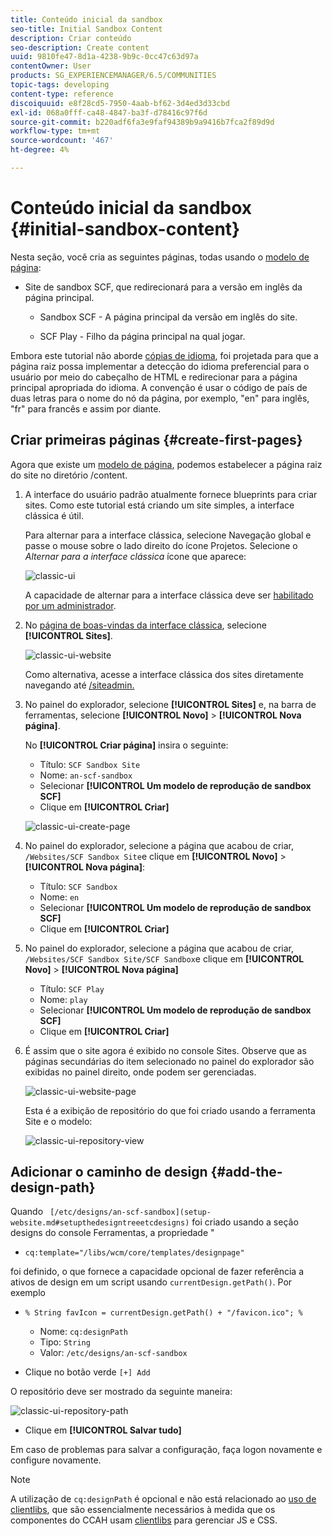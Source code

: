 ```yaml
---
title: Conteúdo inicial da sandbox
seo-title: Initial Sandbox Content
description: Criar conteúdo
seo-description: Create content
uuid: 9810fe47-8d1a-4238-9b9c-0cc47c63d97a
contentOwner: User
products: SG_EXPERIENCEMANAGER/6.5/COMMUNITIES
topic-tags: developing
content-type: reference
discoiquuid: e8f28cd5-7950-4aab-bf62-3d4ed3d33cbd
exl-id: 068a0fff-ca48-4847-ba3f-d78416c97f6d
source-git-commit: b220adf6fa3e9faf94389b9a9416b7fca2f89d9d
workflow-type: tm+mt
source-wordcount: '467'
ht-degree: 4%

---
```


# Conteúdo inicial da sandbox {#initial-sandbox-content}

Nesta seção, você cria as seguintes páginas, todas usando o [modelo de página](initial-app.md#createthepagetemplate):

* Site de sandbox SCF, que redirecionará para a versão em inglês da página principal.

   * Sandbox SCF - A página principal da versão em inglês do site.

   * SCF Play - Filho da página principal na qual jogar.

Embora este tutorial não aborde [cópias de idioma](../../help/sites-administering/tc-prep.md), foi projetada para que a página raiz possa implementar a detecção do idioma preferencial para o usuário por meio do cabeçalho de HTML e redirecionar para a página principal apropriada do idioma. A convenção é usar o código de país de duas letras para o nome do nó da página, por exemplo, &quot;en&quot; para inglês, &quot;fr&quot; para francês e assim por diante.

## Criar primeiras páginas {#create-first-pages}

Agora que existe um [modelo de página](initial-app.md#createthepagetemplate), podemos estabelecer a página raiz do site no diretório /content.

1. A interface do usuário padrão atualmente fornece blueprints para criar sites. Como este tutorial está criando um site simples, a interface clássica é útil.

   Para alternar para a interface clássica, selecione Navegação global e passe o mouse sobre o lado direito do ícone Projetos. Selecione o *Alternar para a interface clássica* ícone que aparece:

   ![classic-ui](assets/classic-ui.png)

   A capacidade de alternar para a interface clássica deve ser [habilitado por um administrador](../../help/sites-administering/enable-classic-ui.md).

1. No [página de boas-vindas da interface clássica](http://localhost:4502/welcome.html), selecione **[!UICONTROL Sites]**.

   ![classic-ui-website](assets/classic-ui-website.png)

   Como alternativa, acesse a interface clássica dos sites diretamente navegando até [/siteadmin.](http://localhost:4502/siteadmin)

1. No painel do explorador, selecione **[!UICONTROL Sites]** e, na barra de ferramentas, selecione **[!UICONTROL Novo]** > **[!UICONTROL Nova página]**.

   No **[!UICONTROL Criar página]** insira o seguinte:

   * Título: `SCF Sandbox Site`
   * Nome: `an-scf-sandbox`
   * Selecionar **[!UICONTROL Um modelo de reprodução de sandbox SCF]**
   * Clique em **[!UICONTROL Criar]**

   ![classic-ui-create-page](assets/classic-ui-create-page.png)

1. No painel do explorador, selecione a página que acabou de criar, `/Websites/SCF Sandbox Site`e clique em **[!UICONTROL Novo]** > **[!UICONTROL Nova página]**:

   * Título: `SCF Sandbox`
   * Nome: `en`
   * Selecionar **[!UICONTROL Um modelo de reprodução de sandbox SCF]**
   * Clique em **[!UICONTROL Criar]**

1. No painel do explorador, selecione a página que acabou de criar, `/Websites/SCF Sandbox Site/SCF Sandbox`e clique em **[!UICONTROL Novo]** > **[!UICONTROL Nova página]**

   * Título: `SCF Play`
   * Nome: `play`
   * Selecionar **[!UICONTROL Um modelo de reprodução de sandbox SCF]**
   * Clique em **[!UICONTROL Criar]**

1. É assim que o site agora é exibido no console Sites. Observe que as páginas secundárias do item selecionado no painel do explorador são exibidas no painel direito, onde podem ser gerenciadas.

   ![classic-ui-website-page](assets/classic-ui-website-page.png)

   Esta é a exibição de repositório do que foi criado usando a ferramenta Site e o modelo:

   ![classic-ui-repository-view](assets/classic-ui-repository-view.png)

## Adicionar o caminho de design {#add-the-design-path}

Quando ` [/etc/designs/an-scf-sandbox](setup-website.md#setupthedesigntreeetcdesigns)` foi criado usando a seção designs do console Ferramentas, a propriedade &quot;

* `cq:template="/libs/wcm/core/templates/designpage"`

foi definido, o que fornece a capacidade opcional de fazer referência a ativos de design em um script usando `currentDesign.getPath()`. Por exemplo

* `% String favIcon = currentDesign.getPath() + "/favicon.ico"; %`


   * Nome: `cq:designPath`
   * Tipo: `String`
   * Valor: `/etc/designs/an-scf-sandbox`

* Clique no botão verde `[+] Add`

O repositório deve ser mostrado da seguinte maneira:

![classic-ui-repository-path](assets/classic-ui-repository-path.png)

* Clique em **[!UICONTROL Salvar tudo]**

Em caso de problemas para salvar a configuração, faça logon novamente e configure novamente.

>[!NOTE]
>
>A utilização de `cq:designPath` é opcional e não está relacionado ao [uso de clientlibs](develop-app.md#includeclientlibsintemplate), que são essencialmente necessários à medida que os componentes do CCAH usam [clientlibs](client-customize.md#clientlibs-for-scf) para gerenciar JS e CSS.
